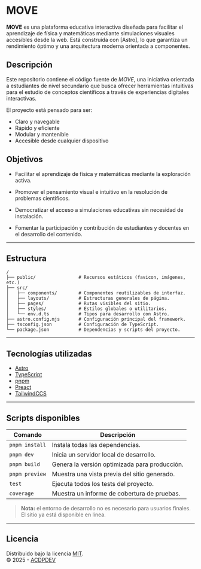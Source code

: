 # MOVE 

**MOVE** es una plataforma educativa interactiva diseñada para facilitar el aprendizaje de física y matemáticas mediante simulaciones visuales accesibles desde la web. Está construida con [Astro], lo que garantiza un rendimiento óptimo y una arquitectura moderna orientada a componentes.


## Descripción

Este repositorio contiene el código fuente de *MOVE*, una iniciativa orientada a estudiantes de nivel secundario que busca ofrecer herramientas intuitivas para el estudio de conceptos científicos a través de experiencias digitales interactivas.

El proyecto está pensado para ser:

- Claro y navegable
- Rápido y eficiente
- Modular y mantenible
- Accesible desde cualquier dispositivo

## Objetivos

- Facilitar el aprendizaje de física y matemáticas mediante la exploración activa.

- Promover el pensamiento visual e intuitivo en la resolución de problemas científicos.

- Democratizar el acceso a simulaciones educativas sin necesidad de instalación.

- Fomentar la participación y contribución de estudiantes y docentes en el desarrollo del contenido.

---

## Estructura

```text
/
├── public/                # Recursos estáticos (favicon, imágenes, etc.)
├── src/
│   ├── components/        # Componentes reutilizables de interfaz.
│   ├── layouts/           # Estructuras generales de página.
│   ├── pages/             # Rutas visibles del sitio.
│   ├── styles/            # Estilos globales o utilitarios.
│   └── env.d.ts           # Tipos para desarrollo con Astro.
├── astro.config.mjs       # Configuración principal del framework.
├── tsconfig.json          # Configuración de TypeScript.
└── package.json           # Dependencias y scripts del proyecto.
```

---

## Tecnologías utilizadas

- [Astro](https://astro.build)
- [TypeScript](https://www.typescriptlang.org/)
- [pnpm](https://pnpm.io/)
- [Preact](https://preactjs.com/)
- [TailwindCCS](https://tailwindcss.com/)

---

## Scripts disponibles

| Comando         | Descripción                                       |
|-----------------|---------------------------------------------------|
| `pnpm install`  | Instala todas las dependencias.                   |
| `pnpm dev`      | Inicia un servidor local de desarrollo.           |
| `pnpm build`    | Genera la versión optimizada para producción.     |
| `pnpm preview`  | Muestra una vista previa del sitio generado.      |
| `test`          | Ejecuta todos los tests del proyecto.             |
| `coverage`      | Muestra un informe de cobertura de pruebas.       |

> **Nota:** el entorno de desarrollo no es necesario para usuarios finales. El sitio ya está disponible en línea.

---

## Licencia

Distribuido bajo la licencia [MIT](LICENSE).  
© 2025 - [ACDPDEV](https://github.com/ACDPDEV)
